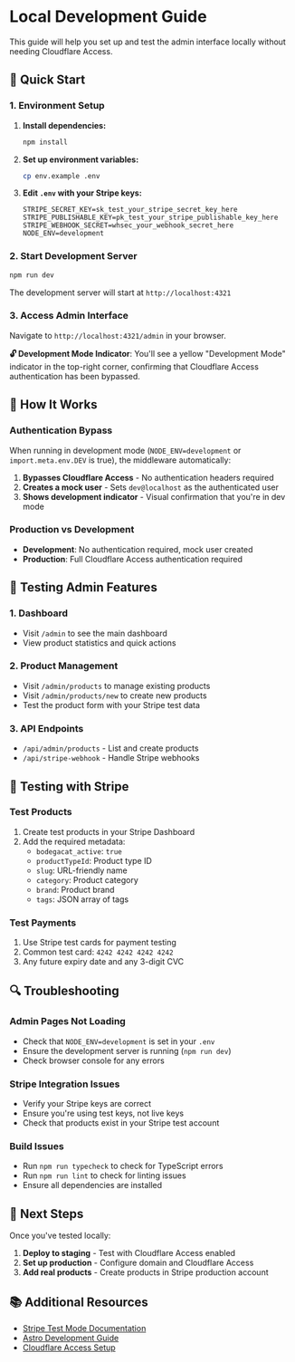 # Local Development Guide

This guide will help you set up and test the admin interface locally without needing Cloudflare Access.

## 🚀 Quick Start

### 1. Environment Setup

1. **Install dependencies:**

   ```bash
   npm install
   ```

2. **Set up environment variables:**

   ```bash
   cp env.example .env
   ```

3. **Edit `.env` with your Stripe keys:**

   ```env
   STRIPE_SECRET_KEY=sk_test_your_stripe_secret_key_here
   STRIPE_PUBLISHABLE_KEY=pk_test_your_stripe_publishable_key_here
   STRIPE_WEBHOOK_SECRET=whsec_your_webhook_secret_here
   NODE_ENV=development
   ```

### 2. Start Development Server

```bash
npm run dev
```

The development server will start at `http://localhost:4321`

### 3. Access Admin Interface

Navigate to `http://localhost:4321/admin` in your browser.

**🔓 Development Mode Indicator**: You'll see a yellow "Development Mode" indicator in the top-right corner, confirming that Cloudflare Access authentication has been bypassed.

## 🔧 How It Works

### Authentication Bypass

When running in development mode (`NODE_ENV=development` or `import.meta.env.DEV` is true), the middleware automatically:

1. **Bypasses Cloudflare Access** - No authentication headers required
2. **Creates a mock user** - Sets `dev@localhost` as the authenticated user
3. **Shows development indicator** - Visual confirmation that you're in dev mode

### Production vs Development

- **Development**: No authentication required, mock user created
- **Production**: Full Cloudflare Access authentication required

## 📝 Testing Admin Features

### 1. Dashboard

- Visit `/admin` to see the main dashboard
- View product statistics and quick actions

### 2. Product Management

- Visit `/admin/products` to manage existing products
- Visit `/admin/products/new` to create new products
- Test the product form with your Stripe test data

### 3. API Endpoints

- `/api/admin/products` - List and create products
- `/api/stripe-webhook` - Handle Stripe webhooks

## 🧪 Testing with Stripe

### Test Products

1. Create test products in your Stripe Dashboard
2. Add the required metadata:
   - `bodegacat_active`: `true`
   - `productTypeId`: Product type ID
   - `slug`: URL-friendly name
   - `category`: Product category
   - `brand`: Product brand
   - `tags`: JSON array of tags

### Test Payments

1. Use Stripe test cards for payment testing
2. Common test card: `4242 4242 4242 4242`
3. Any future expiry date and any 3-digit CVC

## 🔍 Troubleshooting

### Admin Pages Not Loading

- Check that `NODE_ENV=development` is set in your `.env`
- Ensure the development server is running (`npm run dev`)
- Check browser console for any errors

### Stripe Integration Issues

- Verify your Stripe keys are correct
- Ensure you're using test keys, not live keys
- Check that products exist in your Stripe test account

### Build Issues

- Run `npm run typecheck` to check for TypeScript errors
- Run `npm run lint` to check for linting issues
- Ensure all dependencies are installed

## 🚀 Next Steps

Once you've tested locally:

1. **Deploy to staging** - Test with Cloudflare Access enabled
2. **Set up production** - Configure domain and Cloudflare Access
3. **Add real products** - Create products in Stripe production account

## 📚 Additional Resources

- [Stripe Test Mode Documentation](https://stripe.com/docs/testing)
- [Astro Development Guide](https://docs.astro.build/en/guides/dev-toolbar/)
- [Cloudflare Access Setup](DEPLOYMENT_GUIDE.md#cloudflare-authentication-setup)
